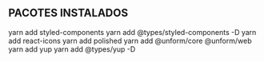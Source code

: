 ## PACOTES INSTALADOS

yarn add styled-components
yarn add @types/styled-components -D
yarn add react-icons
yarn add polished
yarn add @unform/core @unform/web
yarn add yup
yarn add @types/yup -D